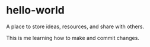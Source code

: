# hello-world
A place to store ideas, resources, and share with others.

This is me learning how to make and commit changes.
